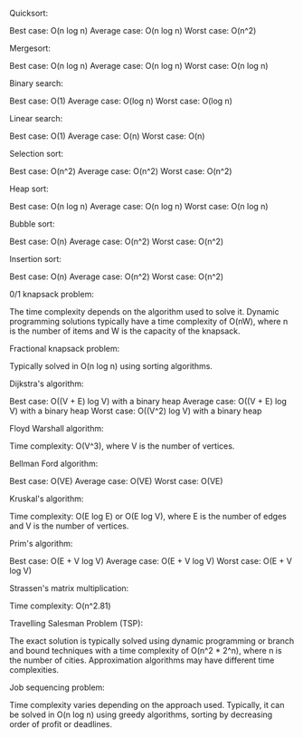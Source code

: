 Quicksort:

Best case: O(n log n)
Average case: O(n log n)
Worst case: O(n^2)

Mergesort:

Best case: O(n log n)
Average case: O(n log n)
Worst case: O(n log n)

Binary search:

Best case: O(1)
Average case: O(log n)
Worst case: O(log n)

Linear search:

Best case: O(1)
Average case: O(n)
Worst case: O(n)

Selection sort:

Best case: O(n^2)
Average case: O(n^2)
Worst case: O(n^2)

Heap sort:

Best case: O(n log n)
Average case: O(n log n)
Worst case: O(n log n)

Bubble sort:

Best case: O(n)
Average case: O(n^2)
Worst case: O(n^2)

Insertion sort:

Best case: O(n)
Average case: O(n^2)
Worst case: O(n^2)

0/1 knapsack problem:

The time complexity depends on the algorithm used to solve it. Dynamic programming solutions typically have a time complexity of O(nW), where n is the number of items and W is the capacity of the knapsack.

Fractional knapsack problem:

Typically solved in O(n log n) using sorting algorithms.

Dijkstra's algorithm:

Best case: O((V + E) log V) with a binary heap
Average case: O((V + E) log V) with a binary heap
Worst case: O((V^2) log V) with a binary heap

Floyd Warshall algorithm:

Time complexity: O(V^3), where V is the number of vertices.

Bellman Ford algorithm:

Best case: O(VE)
Average case: O(VE)
Worst case: O(VE)

Kruskal's algorithm:

Time complexity: O(E log E) or O(E log V), where E is the number of edges and V is the number of vertices.

Prim's algorithm:

Best case: O(E + V log V)
Average case: O(E + V log V)
Worst case: O(E + V log V)

Strassen's matrix multiplication:

Time complexity: O(n^2.81)

Travelling Salesman Problem (TSP):

The exact solution is typically solved using dynamic programming or branch and bound techniques with a time complexity of O(n^2 * 2^n), where n is the number of cities. Approximation algorithms may have different time complexities.

Job sequencing problem:

Time complexity varies depending on the approach used. Typically, it can be solved in O(n log n) using greedy algorithms, sorting by decreasing order of profit or deadlines.